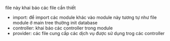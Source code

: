 file này khai báo các file cần thiết

- import: để import các module khác vào module này tương tự như file module ở main tree
  thường init database
- controller: khai báo các controller trong module
- provider: các file cung cấp các dịch vụ được sử dụng trog các controller
